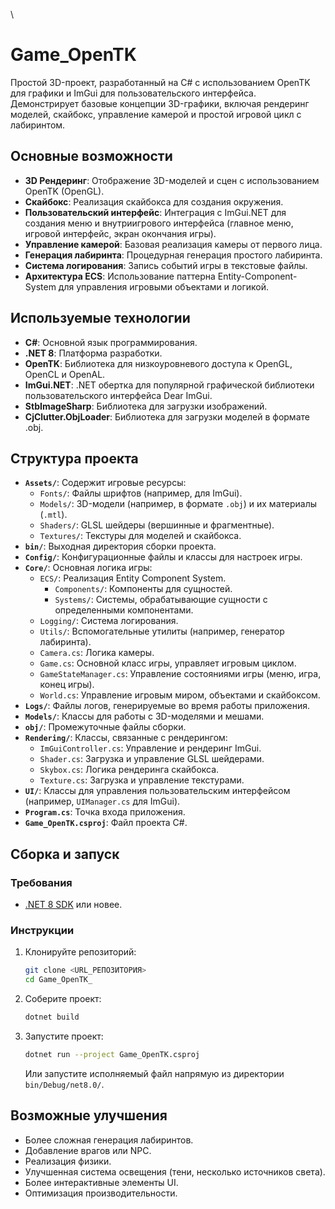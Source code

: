 \
# Game_OpenTK

Простой 3D-проект, разработанный на C# с использованием OpenTK для графики и ImGui для пользовательского интерфейса. Демонстрирует базовые концепции 3D-графики, включая рендеринг моделей, скайбокс, управление камерой и простой игровой цикл с лабиринтом.

## Основные возможности

*   **3D Рендеринг**: Отображение 3D-моделей и сцен с использованием OpenTK (OpenGL).
*   **Скайбокс**: Реализация скайбокса для создания окружения.
*   **Пользовательский интерфейс**: Интеграция с ImGui.NET для создания меню и внутриигрового интерфейса (главное меню, игровой интерфейс, экран окончания игры).
*   **Управление камерой**: Базовая реализация камеры от первого лица.
*   **Генерация лабиринта**: Процедурная генерация простого лабиринта.
*   **Система логирования**: Запись событий игры в текстовые файлы.
*   **Архитектура ECS**: Использование паттерна Entity-Component-System для управления игровыми объектами и логикой.

## Используемые технологии

*   **C#**: Основной язык программирования.
*   **.NET 8**: Платформа разработки.
*   **OpenTK**: Библиотека для низкоуровневого доступа к OpenGL, OpenCL и OpenAL.
*   **ImGui.NET**: .NET обертка для популярной графической библиотеки пользовательского интерфейса Dear ImGui.
*   **StbImageSharp**: Библиотека для загрузки изображений.
*   **CjClutter.ObjLoader**: Библиотека для загрузки моделей в формате .obj.

## Структура проекта

*   **`Assets/`**: Содержит игровые ресурсы:
    *   `Fonts/`: Файлы шрифтов (например, для ImGui).
    *   `Models/`: 3D-модели (например, в формате `.obj`) и их материалы (`.mtl`).
    *   `Shaders/`: GLSL шейдеры (вершинные и фрагментные).
    *   `Textures/`: Текстуры для моделей и скайбокса.
*   **`bin/`**: Выходная директория сборки проекта.
*   **`Config/`**: Конфигурационные файлы и классы для настроек игры.
*   **`Core/`**: Основная логика игры:
    *   `ECS/`: Реализация Entity Component System.
        *   `Components/`: Компоненты для сущностей.
        *   `Systems/`: Системы, обрабатывающие сущности с определенными компонентами.
    *   `Logging/`: Система логирования.
    *   `Utils/`: Вспомогательные утилиты (например, генератор лабиринта).
    *   `Camera.cs`: Логика камеры.
    *   `Game.cs`: Основной класс игры, управляет игровым циклом.
    *   `GameStateManager.cs`: Управление состояниями игры (меню, игра, конец игры).
    *   `World.cs`: Управление игровым миром, объектами и скайбоксом.
*   **`Logs/`**: Файлы логов, генерируемые во время работы приложения.
*   **`Models/`**: Классы для работы с 3D-моделями и мешами.
*   **`obj/`**: Промежуточные файлы сборки.
*   **`Rendering/`**: Классы, связанные с рендерингом:
    *   `ImGuiController.cs`: Управление и рендеринг ImGui.
    *   `Shader.cs`: Загрузка и управление GLSL шейдерами.
    *   `Skybox.cs`: Логика рендеринга скайбокса.
    *   `Texture.cs`: Загрузка и управление текстурами.
*   **`UI/`**: Классы для управления пользовательским интерфейсом (например, `UIManager.cs` для ImGui).
*   **`Program.cs`**: Точка входа приложения.
*   **`Game_OpenTK.csproj`**: Файл проекта C#.

## Сборка и запуск

### Требования
*   [.NET 8 SDK](https://dotnet.microsoft.com/download/dotnet/8.0) или новее.

### Инструкции
1.  Клонируйте репозиторий:
    ```bash
    git clone <URL_РЕПОЗИТОРИЯ>
    cd Game_OpenTK_
    ```
2.  Соберите проект:
    ```bash
    dotnet build
    ```
3.  Запустите проект:
    ```bash
    dotnet run --project Game_OpenTK.csproj
    ```
    Или запустите исполняемый файл напрямую из директории `bin/Debug/net8.0/`.

## Возможные улучшения

*   Более сложная генерация лабиринтов.
*   Добавление врагов или NPC.
*   Реализация физики.
*   Улучшенная система освещения (тени, несколько источников света).
*   Более интерактивные элементы UI.
*   Оптимизация производительности.
